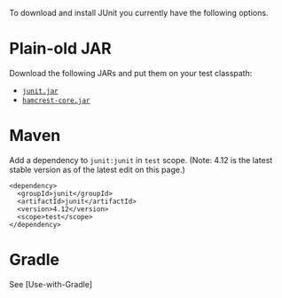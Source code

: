 To download and install JUnit you currently have the following options.
 
# Plain-old JAR

Download the following JARs and put them on your test classpath:

* [`junit.jar`](http://bit.ly/My9IXz)
* [`hamcrest-core.jar`](http://bit.ly/1gbl25b)

# Maven

Add a dependency to `junit:junit` in `test` scope.  (Note: 4.12 is the latest stable version as of the latest edit on this page.)

    <dependency>
      <groupId>junit</groupId>
      <artifactId>junit</artifactId>
      <version>4.12</version>
      <scope>test</scope>
    </dependency>

# Gradle

See [Use-with-Gradle]